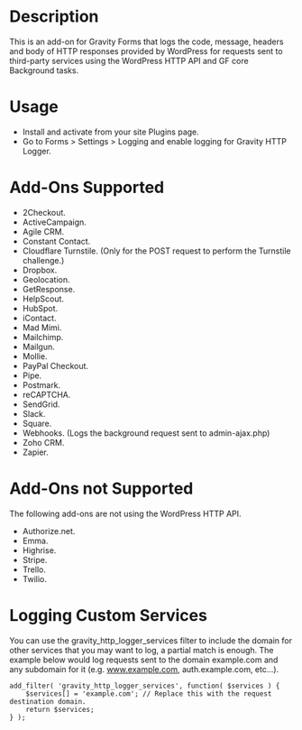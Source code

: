 # Description

This is an add-on for Gravity Forms that logs the code, message, headers and body of HTTP responses provided by WordPress for requests sent to third-party services using the WordPress HTTP API and GF core Background tasks.

# Usage

- Install and activate from your site Plugins page.
- Go to Forms > Settings > Logging and enable logging for Gravity HTTP Logger.

# Add-Ons Supported

* 2Checkout.
* ActiveCampaign.
* Agile CRM.
* Constant Contact.
* Cloudflare Turnstile. (Only for the POST request to perform the Turnstile challenge.)
* Dropbox.
* Geolocation.
* GetResponse.
* HelpScout.
* HubSpot.
* iContact.
* Mad Mimi.
* Mailchimp.
* Mailgun.
* Mollie.
* PayPal Checkout.
* Pipe.
* Postmark.
* reCAPTCHA.
* SendGrid.
* Slack.
* Square.
* Webhooks. (Logs the background request sent to admin-ajax.php)
* Zoho CRM.
* Zapier.

# Add-Ons **not** Supported

The following add-ons are not using the WordPress HTTP API.

* Authorize.net.
* Emma.
* Highrise.
* Stripe.
* Trello.
* Twilio.

# Logging Custom Services

You can use the gravity_http_logger_services filter to include the domain for other services that you may want to log, a partial match is enough. The example below would log requests sent to the domain example.com and any subdomain for it (e.g. www.example.com, auth.example.com, etc...).

```
add_filter( 'gravity_http_logger_services', function( $services ) {
	$services[] = 'example.com'; // Replace this with the request destination domain.
	return $services;
} );
```